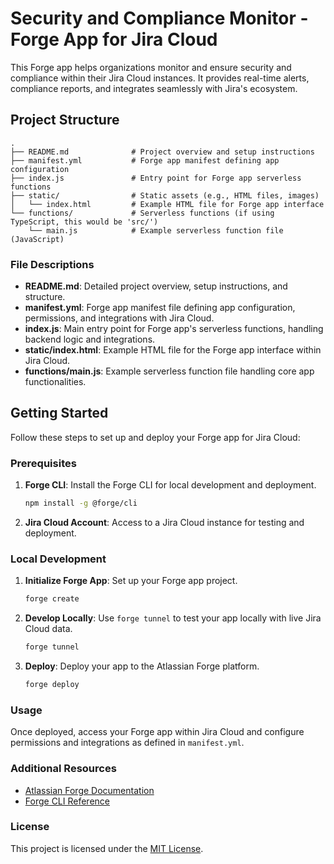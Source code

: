 # Security and Compliance Monitor - Forge App for Jira Cloud

This Forge app helps organizations monitor and ensure security and compliance within their Jira Cloud instances. It provides real-time alerts, compliance reports, and integrates seamlessly with Jira's ecosystem.

## Project Structure

```
.
├── README.md              # Project overview and setup instructions
├── manifest.yml           # Forge app manifest defining app configuration
├── index.js               # Entry point for Forge app serverless functions
├── static/                # Static assets (e.g., HTML files, images)
│   └── index.html         # Example HTML file for Forge app interface
└── functions/             # Serverless functions (if using TypeScript, this would be 'src/')
    └── main.js            # Example serverless function file (JavaScript)
```

### File Descriptions

- **README.md**: Detailed project overview, setup instructions, and structure.
- **manifest.yml**: Forge app manifest file defining app configuration, permissions, and integrations with Jira Cloud.
- **index.js**: Main entry point for Forge app's serverless functions, handling backend logic and integrations.
- **static/index.html**: Example HTML file for the Forge app interface within Jira Cloud.
- **functions/main.js**: Example serverless function file handling core app functionalities.

## Getting Started

Follow these steps to set up and deploy your Forge app for Jira Cloud:

### Prerequisites

1. **Forge CLI**: Install the Forge CLI for local development and deployment.
   ```sh
   npm install -g @forge/cli
   ```

2. **Jira Cloud Account**: Access to a Jira Cloud instance for testing and deployment.

### Local Development

1. **Initialize Forge App**: Set up your Forge app project.
   ```sh
   forge create
   ```

2. **Develop Locally**: Use `forge tunnel` to test your app locally with live Jira Cloud data.
   ```sh
   forge tunnel
   ```

3. **Deploy**: Deploy your app to the Atlassian Forge platform.
   ```sh
   forge deploy
   ```

### Usage

Once deployed, access your Forge app within Jira Cloud and configure permissions and integrations as defined in `manifest.yml`.

### Additional Resources

- [Atlassian Forge Documentation](https://developer.atlassian.com/platform/forge/)
- [Forge CLI Reference](https://developer.atlassian.com/platform/forge/forge-cli-reference/)

### License

This project is licensed under the [MIT License](LICENSE).
